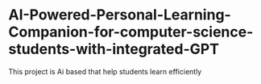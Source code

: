 # AI-Powered-Personal-Learning-Companion-for-computer-science-students-with-integrated-GPT
This project is Ai based that help students learn efficiently
